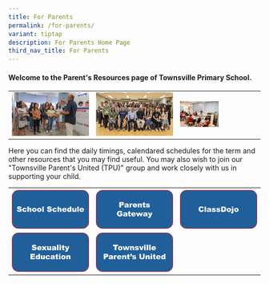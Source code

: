 ```yaml
---
title: For Parents
permalink: /for-parents/
variant: tiptap
description: For Parents Home Page
third_nav_title: For Parents
---
```

<h4><strong>Welcome to the Parent's Resources page of Townsville Primary School.</strong></h4>
<table style="minWidth: 75px">
<colgroup>
<col>
<col>
<col>
</colgroup>
<tbody>
<tr>
<td rowspan="1" colspan="1">
<div class="isomer-image-wrapper">
<img style="width: 100%" height="auto" width="100%" alt="" src="/images/For Parents/20240126_090536.jpg">
</div>
</td>
<td rowspan="1" colspan="1">
<div class="isomer-image-wrapper">
<img style="width: 100%;" height="auto" width="100%" alt="" src="/images/For Parents/DSC06349_Enhanced_NR.jpg">
</div>
</td>
<td rowspan="1" colspan="1">
<div class="isomer-image-wrapper">
<img style="width: 50%;" height="auto" width="100%" alt="" src="/images/For Parents/NK5_6956.jpg">
</div>
</td>
</tr>
</tbody>
</table>
<p>Here you can find the daily timings, calendared schedules for the term
and other resources that you may find useful. You may also wish to join
our "Townsville Parent's United (TPU)" group and work closely with us in
supporting your child.</p>
<table style="minWidth: 75px">
<colgroup>
<col>
<col>
<col>
</colgroup>
<tbody>
<tr>
<th rowspan="1" colspan="1"><a class="isomer-image-wrapper" href="/our-resources/for-parents/school-calendar/"><img style="width: 100%;" height="auto" width="100%" alt="" src="/images/For Parents/Main Page Parents/SchSch_pic.png"></a>
</th>
<th rowspan="1" colspan="1"><a class="isomer-image-wrapper" href="/our-resources/for-parents/parents-gateway/"><img style="width: 100%;" height="auto" width="100%" alt="" src="/images/For Parents/Main Page Parents/prtsgte.png"></a>
</th>
<th rowspan="1" colspan="1"><a class="isomer-image-wrapper" href="/our-resources/for-parents/classdojo/"><img style="width: 100%;" height="auto" width="100%" alt="" src="/images/For Parents/Main Page Parents/Clsdjo.png"></a>
</th>
</tr>
<tr>
<td rowspan="1" colspan="1"><a class="isomer-image-wrapper" href="/our-resources/for-parents/sexuality-education/"><img style="width: 100%;" height="auto" width="100%" alt="" src="/images/For Parents/Main Page Parents/sxed_pic.png"></a>
</td>
<td rowspan="1" colspan="1"><a class="isomer-image-wrapper" href="/our-community/our-partners/parent-support-group/"><img style="width: 100%;" height="auto" width="100%" alt="" src="/images/For Parents/Main Page Parents/TPU_pic.png"></a>
</td>
<td rowspan="1" colspan="1">
<p></p>
</td>
</tr>
</tbody>
</table>
<p></p>